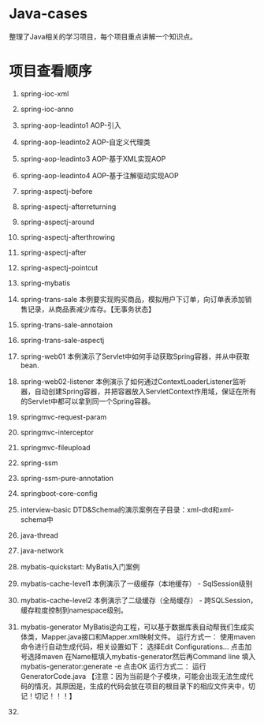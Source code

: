 # Java-cases
整理了Java相关的学习项目，每个项目重点讲解一个知识点。

# 项目查看顺序

1. spring-ioc-xml
2. spring-ioc-anno
3. spring-aop-leadinto1 AOP-引入
4. spring-aop-leadinto2 AOP-自定义代理类
5. spring-aop-leadinto3 AOP-基于XML实现AOP
6. spring-aop-leadinto4 AOP-基于注解驱动实现AOP
7. spring-aspectj-before
8. spring-aspectj-afterreturning
9. spring-aspectj-around
10. spring-aspectj-afterthrowing
11. spring-aspectj-after
12. spring-aspectj-pointcut
13. spring-mybatis
14. spring-trans-sale 本例要实现购买商品，模拟用户下订单，向订单表添加销售记录，从商品表减少库存。【无事务状态】
15. spring-trans-sale-annotaion
16. spring-trans-sale-aspectj
17. spring-web01 本例演示了Servlet中如何手动获取Spring容器，并从中获取bean.
18. spring-web02-listener 本例演示了如何通过ContextLoaderListener监听器，自动创建Spring容器，并把容器放入ServletContext作用域，保证在所有的Servlet中都可以拿到同一个Spring容器。
19. springmvc-request-param
20. springmvc-interceptor
21. springmvc-fileupload
22. spring-ssm
23. spring-ssm-pure-annotation
24. springboot-core-config
25. interview-basic
DTD&Schema的演示案例在子目录：xml-dtd和xml-schema中

26. java-thread
27. java-network
28. mybatis-quickstart: MyBatis入门案例
29. mybatis-cache-level1 本例演示了一级缓存（本地缓存） - SqlSession级别
30. mybatis-cache-level2 本例演示了二级缓存（全局缓存） - 跨SQLSession，缓存粒度控制到namespace级别。
31. mybatis-generator MyBatis逆向工程，可以基于数据库表自动帮我们生成实体类，Mapper.java接口和Mapper.xml映射文件。
运行方式一：
    使用maven命令进行自动生成代码，相关设置如下：
    选择Edit Configurations...
    点击加号选择maven
    在Name框填入mybatis-generator然后再Command line 填入mybatis-generator:generate -e
    点击OK
运行方式二：
    运行GeneratorCode.java
    【注意：因为当前是个子模块，可能会出现无法生成代码的情况，其原因是，生成的代码会放在项目的根目录下的相应文件夹中，切记！切记！！！】
32. 